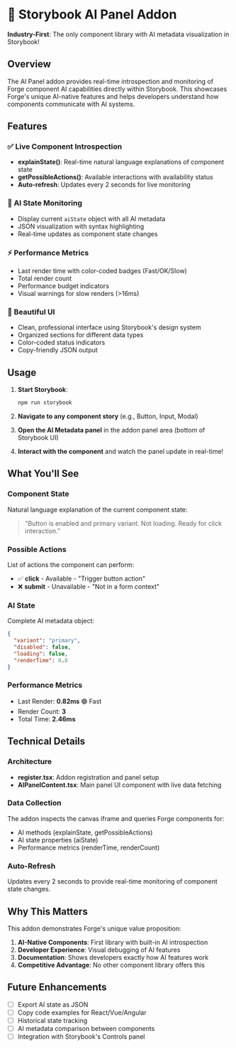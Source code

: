 # 🤖 Storybook AI Panel Addon

**Industry-First**: The only component library with AI metadata visualization in Storybook!

## Overview

The AI Panel addon provides real-time introspection and monitoring of Forge component AI capabilities directly within Storybook. This showcases Forge's unique AI-native features and helps developers understand how components communicate with AI systems.

## Features

### ✅ Live Component Introspection
- **explainState()**: Real-time natural language explanations of component state
- **getPossibleActions()**: Available interactions with availability status
- **Auto-refresh**: Updates every 2 seconds for live monitoring

### 🧠 AI State Monitoring
- Display current `aiState` object with all AI metadata
- JSON visualization with syntax highlighting
- Real-time updates as component state changes

### ⚡ Performance Metrics
- Last render time with color-coded badges (Fast/OK/Slow)
- Total render count
- Performance budget indicators
- Visual warnings for slow renders (>16ms)

### 🎨 Beautiful UI
- Clean, professional interface using Storybook's design system
- Organized sections for different data types
- Color-coded status indicators
- Copy-friendly JSON output

## Usage

1. **Start Storybook**:
   ```bash
   npm run storybook
   ```

2. **Navigate to any component story** (e.g., Button, Input, Modal)

3. **Open the AI Metadata panel** in the addon panel area (bottom of Storybook UI)

4. **Interact with the component** and watch the panel update in real-time!

## What You'll See

### Component State
Natural language explanation of the current component state:
> "Button is enabled and primary variant. Not loading. Ready for click interaction."

### Possible Actions
List of actions the component can perform:
- ✅ **click** - Available - "Trigger button action"
- ❌ **submit** - Unavailable - "Not in a form context"

### AI State
Complete AI metadata object:
```json
{
  "variant": "primary",
  "disabled": false,
  "loading": false,
  "renderTime": 0.8
}
```

### Performance Metrics
- Last Render: **0.82ms** 🟢 Fast
- Render Count: **3**
- Total Time: **2.46ms**

## Technical Details

### Architecture
- **register.tsx**: Addon registration and panel setup
- **AIPanelContent.tsx**: Main panel UI component with live data fetching

### Data Collection
The addon inspects the canvas iframe and queries Forge components for:
- AI methods (explainState, getPossibleActions)
- AI state properties (aiState)
- Performance metrics (renderTime, renderCount)

### Auto-Refresh
Updates every 2 seconds to provide real-time monitoring of component state changes.

## Why This Matters

This addon demonstrates Forge's unique value proposition:
1. **AI-Native Components**: First library with built-in AI introspection
2. **Developer Experience**: Visual debugging of AI features
3. **Documentation**: Shows developers exactly how AI features work
4. **Competitive Advantage**: No other component library offers this

## Future Enhancements

- [ ] Export AI state as JSON
- [ ] Copy code examples for React/Vue/Angular
- [ ] Historical state tracking
- [ ] AI metadata comparison between components
- [ ] Integration with Storybook's Controls panel
